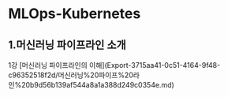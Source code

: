 # MLOps-Kubernetes

<h2>1.머신러닝 파이프라인 소개</h2>
  1강 [머신러닝 파이프라인의 이해](Export-3715aa41-0c51-4164-9f48-c96352518f2d/머신러닝%20파이프%20라인%20b9d56b139af544a8a1a388d249c0354e.md)
